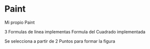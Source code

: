 # Paint
Mi propio Paint

3 Formulas de linea implementas
Formula del Cuadrado implementada


Se selecciona a partir de 2 Puntos para formar la figura
